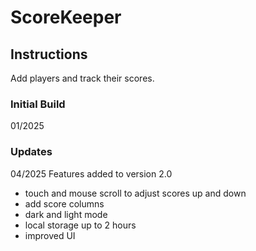 # ScoreKeeper

<h2> Instructions </h2>
Add players and track their scores. 

<h3> Initial Build </h3>
01/2025

<h3> Updates </h3>
04/2025
Features added to version 2.0
<ul>
 <li>touch and mouse scroll to adjust scores up and down</li>
 <li>add score columns</li>
 <li>dark and light mode</li>
 <li>local storage up to 2 hours</li>
 <li>improved UI</li>
</ul>
